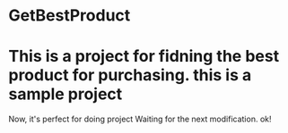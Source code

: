 # GetBestProduct
This is a project for fidning the best product for purchasing.
this is a sample project
=========
Now, it's perfect for doing project
Waiting for the next modification.
ok!
